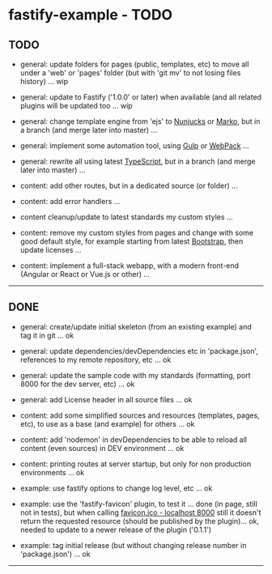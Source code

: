 # fastify-example - TODO

## TODO

- general: update folders for pages (public, templates, etc) to move all under a 'web' or 'pages' folder (but with 'git mv' to not losing files history) ... wip
- general: update to Fastify ('1.0.0' or later) when available (and all related plugins will be updated too ... wip

- general: change template engine from 'ejs' to [Nunjucks](https://mozilla.github.io/nunjucks/) or [Marko](https://markojs.com), but in a branch (and merge later into master) ...
- general: implement some automation tool, using [Gulp](https://gulpjs.com/) or [WebPack](https://webpack.js.org/) ...
- general: rewrite all using latest [TypeScript](https://www.typescriptlang.org/), but in a branch (and merge later into master) ...

- content: add other routes, but in a dedicated source (or folder) ...
- content: add error handlers ...
- content cleanup/update to latest standards my custom styles ...
- content: remove my custom styles from pages and change with some good default style, for example starting from latest [Bootstrap](https://getbootstrap.com/), then update licenses ...
- content: implement a full-stack webapp, with a modern front-end (Angular or React or Vue.js or other) ...


---------------


## DONE

- general: create/update initial skeleton (from an existing example) and tag it in git ... ok
- general: update dependencies/devDependencies etc in 'package.json', references to my remote repository, etc ... ok
- general: update the sample code with my standards (formatting, port 8000 for the dev server, etc) ... ok
- general: add License header in all source files ... ok

- content: add some simplified sources and resources (templates, pages, etc), to use as a base (and example) for others ... ok
- content: add 'nodemon' in devDependencies to be able to reload all content (even sources) in DEV environment ... ok
- content: printing routes at server startup, but only for non production environments ... ok

- example: use fastify options to change log level, etc ... ok
- example: use the 'fastify-favicon' plugin, to test it ... done (in page, still not in tests), but when calling [favicon.ico - localhost 8000](http://localhost:8000/favicon.ico) still it doesn't return the requested resource (should be published by the plugin)... ok, needed to update to a newer release of the plugin ('0.1.1')
- example: tag initial release (but without changing release number in 'package.json') ... ok


---------------
